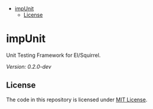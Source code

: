 <!-- START doctoc generated TOC please keep comment here to allow auto update -->
<!-- DON'T EDIT THIS SECTION, INSTEAD RE-RUN doctoc TO UPDATE -->


- [impUnit](#impunit)
  - [License](#license)

<!-- END doctoc generated TOC please keep comment here to allow auto update -->

# impUnit

Unit Testing Framework for EI/Squirrel.

_Version: 0.2.0-dev_

## License

The code in this repository is licensed under [MIT License](./LICENSE).
